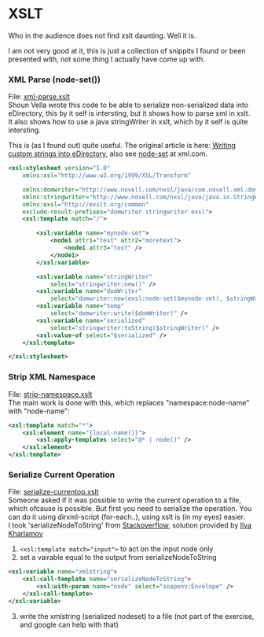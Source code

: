 # XSLT
Who in the audience does not find xslt daunting. Well it is.

I am not very good at it, this is just a collection of snippits I found or been presented with, not some thing I actually have come up with.



### XML Parse (node-set())
File: [xml-parse.xslt](xml-parse.xslt)<br/>
Shoun Vella wrote this code to be able to serialize non-serialized data into eDirectory, this by it self is intersting, but it shows how to parse xml in xslt. It also shows how to use a java stringWriter in xslt, which by it self is quite intersting.

This is (as I found out) quite useful. The original article is here: [Writing custom strings into eDirectory](https://community.microfocus.com/cyberres/b/sws-22/posts/writing-custom-strings-into-edirectory), also see [node-set](https://www.xml.com/pub/a/2003/07/16/nodeset.html) at xml.com.

```xml
<xsl:stylesheet version="1.0"
	xmlns:xsl="http://www.w3.org/1999/XSL/Transform"

	xmlns:domwriter="http://www.novell.com/nxsl/java/com.novell.xml.dom.DOMWriter"
	xmlns:stringwriter="http://www.novell.com/nxsl/java/java.io.StringWriter"
	xmlns:exsl="http://exslt.org/common"
	exclude-result-prefixes="domwriter stringwriter exsl">
	<xsl:template match="/">

		<xsl:variable name="mynode-set">
			<node1 attr1="test" attr2="moretext">
				<node1 attr3="text" />
			</node1>
		</xsl:variable>

		<xsl:variable name="stringWriter"
			select="stringwriter:new()" />
		<xsl:variable name="domWriter"
			select="domwriter:new(exsl:node-set($mynode-set), $stringWriter)" />
		<xsl:variable name="temp"
			select="domwriter:write($domWriter)" />
		<xsl:variable name="serialized"
			select="stringwriter:toString($stringWriter)" />
		<xsl:value-of select="$serialized" />
	</xsl:template>	

</xsl:stylesheet>
```

### Strip XML Namespace
File: [strip-namespace.xslt](strip-namespace.xslt)<br/>
The main work is done with this, which replaces "namespace:node-name" with "node-name":
```xml
<xsl:template match="*">
	<xsl:element name="{local-name()}">
		<xsl:apply-templates select="@* | node()" />
	</xsl:element>
</xsl:template>
```



### Serialize Current Operation
File: [serialize-currentop.xslt](serialize-current-op.xslt)<br/>
Someone asked if it was possible to write the current operation to a file, which ofcause is possible. But first you need to serialize the operation. You can do it using dirxml-script (for-each..), using xslt is (in my eyes) easier.<br/>
I took 'serializeNodeToString' from [Stackoverflow](https://stackoverflow.com/questions/6696382/xslt-how-to-convert-xml-node-to-string), solution provided by [Ilya Kharlamov](https://stackoverflow.com/users/805325/ilya-kharlamov)


1) ```<xsl:template match="input">``` to act on the input node only
2) set a vairable equal to the output from serializeNodeToString
```xml
<xsl:variable name="xmlstring">
	<xsl:call-template name="serializeNodeToString">
		<xsl:with-param name="node" select="soapenv:Envelope" />
	</xsl:call-template>
</xsl:variable>		
```
3) write the xmlstring (serialized nodeset) to a file (not part of the exercise, and google can help with that)
